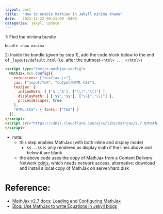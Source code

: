 ```yaml
---
layout: post
title:  "How to enable MathJax in Jekyll minima theme"
date:   2021-12-22 00:21:00 -0400
categories: jekyll update
---
```


1: Find the minima bundle
```
bundle show minima
```

2: Inside the bundle (given by step 1), add the code block below to the end of ```_layouts/default.html```  (i.e. after the outmost ```<html> ... </html>```)

```html
<script type="text/x-mathjax-config">
  MathJax.Hub.Config({
    extensions: ["tex2jax.js"],
    jax: ["input/TeX", "output/HTML-CSS"],
    tex2jax: {
      inlineMath: [ ['$','$'], ["\\(","\\)"] ],
      displayMath: [ ['$$','$$'], ["\\[","\\]"] ],
      processEscapes: true
    },
    "HTML-CSS": { fonts: ["TeX"] }
  });
</script>
<script src="https://cdnjs.cloudflare.com/ajax/libs/mathjax/2.7.0/MathJax.js?config=TeX-AMS-MML_HTMLorMML" type="text/javascript">
</script>
```
* note:
	* this step enables MathJax (with both inline and display mode)
		* ```$$...$$``` is only rendered as display math if the lines above and below it are blank
	* the above code uses the copy of MathJax from a Content Delivery Network [cdnjs](https://cdnjs.com/), which needs network access. alternative: download and install a local copy of MathJax on server/hard disk

# Reference:
* [MathJax v2.7 docs: Loading and Configuring MathJax](https://docs.mathjax.org/en/v2.7-latest/configuration.html)
* [Blog: Use MathJax to write Equations in Jekyll blogs](http://zjuwhw.github.io/2017/06/04/MathJax.html)